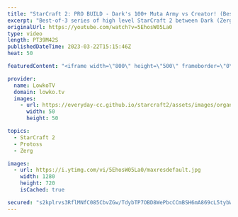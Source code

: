 ```yaml
---
title: "StarCraft 2: PRO BUILD - Dark's 100+ Muta Army vs Creator! (Best-of-3)"
excerpt: "Best-of-3 series of high level StarCraft 2 between Dark (Zerg) and Creator (Protoss).  Support my work: https://patreon.com/lowkotv Lowko Merch: https://lowko.shop  My YouTube channels: @LowkoTV @MoreLowko @LowkoClips    Twitch livestream: https://twitch.tv/lowkotv Live most days 2-8 PM CET / CEST  The"
originalUrl: https://youtube.com/watch?v=5EhosW05La0
type: video
length: PT39M42S
publishedDateTime: 2023-03-22T15:15:46Z
heat: 50

featuredContent: "<iframe width=\"800\" height=\"500\" frameborder=\"0\" src=\"https://www.youtube.com/embed/5EhosW05La0\" allow=\"accelerometer; autoplay; encrypted-media; gyroscope; picture-in-picture\" allowfullscreen></iframe>"

provider:
  name: LowkoTV
  domain: lowko.tv
  images:
    - url: https://everyday-cc.github.io/starcraft2/assets/images/organizations/lowko.tv-50x50.jpg
      width: 50
      height: 50

topics:
  - StarCraft 2
  - Protoss
  - Zerg

images:
  - url: https://i.ytimg.com/vi/5EhosW05La0/maxresdefault.jpg
    width: 1280
    height: 720
    isCached: true

secured: "s2kplrvs3RflMNfC085CbvZGw/TdybTP7OBD8WePbcCCmBSH6mA869cL5tybWJ9un4JyHaNOAEwSPKFiIeFreUNJ8M44m/OcIvMmb61Izx08gFFYqa3iYxcwdz6u51LM3+gOEnksM7ahNyeY/jYMS42dzPZfdW+7noXWvxJ4MLvuNK2ooy7NSJPPzKJH/F+s3x1CNrijy3XomZLALy+sgBo1AwpnB1xa5fTBLxs0McdEZVkpgnS84DoaH+5ocA2kclKvxgD95SN+ep+bT+z/p4SKU2Awccpwr8KIbaBC7HoQddcDGm6jTFF2x8i0/AuBkzkTCpmEs+fvfwZb8poearluE7GEtCBAsqDUUZ8T8N0SIWd0Oe+258ly/KkTSqa2CuoKd406hiRMISqLWSpq1Zl7MFSnNLBnYCdZ5fSu4Etc5blAZfBGL9qQQoYJhr3J;Hr06C+iYh6i/LLBQwTD+zA=="
---
```


